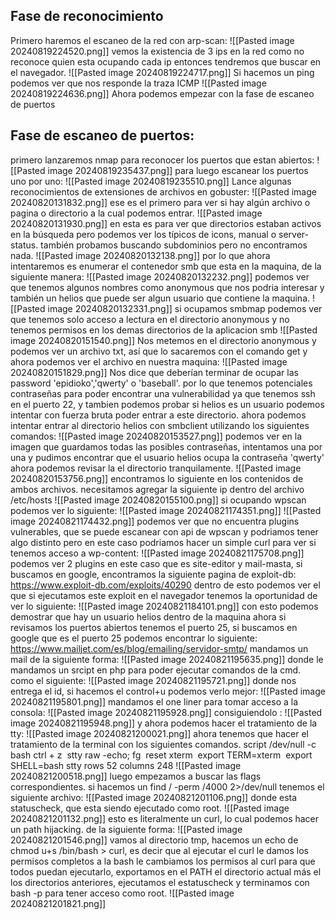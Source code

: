 ## Fase de reconocimiento

Primero haremos el escaneo de la red con arp-scan:
![[Pasted image 20240819224520.png]]
vemos la existencia de 3 ips en la red como no reconoce quien esta ocupando cada ip entonces tendremos que buscar en el navegador.
![[Pasted image 20240819224717.png]]
Si hacemos un ping podemos ver que nos responde la traza ICMP 
![[Pasted image 20240819224636.png]]
Ahora podemos empezar con la fase de escaneo de puertos
## Fase de escaneo de puertos:
primero lanzaremos nmap para reconocer los puertos que estan abiertos:
![[Pasted image 20240819235437.png]]
para luego escanear los puertos uno por uno:
![[Pasted image 20240819235510.png]]
Lance algunas reconocimientos de extensiones de archivos en gobuster:
![[Pasted image 20240820131832.png]]
ese es el primero para ver si hay algún archivo o pagina o directorio a la cual podemos entrar. 
![[Pasted image 20240820131930.png]]
en esta es para ver que directorios estaban activos en la búsqueda pero podemos ver los típicos de icons, manual o server-status.
también probamos buscando subdominios pero no encontramos nada.
![[Pasted image 20240820132138.png]]
por lo que ahora intentaremos es enumerar el contenedor smb que esta en la maquina, de la siguiente manera: 
![[Pasted image 20240820132232.png]]
podemos ver que tenemos algunos nombres como anonymous que nos podria interesar y también un helios que puede ser algun usuario que contiene la maquina. 
![[Pasted image 20240820132331.png]]
si ocupamos smbmap podemos ver que tenemos solo acceso a lectura en el directorio anonymous y no tenemos permisos en los demas directorios de la aplicacion smb
![[Pasted image 20240820151540.png]]
Nos metemos en el directorio anonymous y podemos ver un archivo txt, así que lo sacaremos con el comando get y ahora podemos ver el archivo en nuestra maquina: 
![[Pasted image 20240820151829.png]]
Nos dice que deberían terminar de ocupar las password 'epidioko','qwerty' o 'baseball'.
por lo que tenemos potenciales contraseñas para poder encontrar una vulnerabilidad ya que tenemos ssh en el puerto 22, y tambien podemos probar si helios es un usuario
podemos intentar con fuerza bruta poder entrar a este directorio. 
ahora podemos intentar entrar al directorio helios con smbclient utilizando los siguientes comandos: 
![[Pasted image 20240820153527.png]]
podemos ver en la imagen que guardamos todas las posibles contraseñas, intentamos una por una y pudimos encontrar que el usuario helios ocupa la contraseña 'qwerty'
ahora podemos revisar la el directorio tranquilamente. 
![[Pasted image 20240820153756.png]]
encontramos lo siguiente en los contenidos de ambos archivos. 
necesitamos agregar la siguiente ip dentro del archivo /etc/hosts
![[Pasted image 20240820155100.png]]
si ocupando wpscan podemos ver lo siguiente: 
![[Pasted image 20240821174351.png]]
![[Pasted image 20240821174432.png]]
podemos ver que no encuentra plugins vulnerables, que se puede escanear con api de wpscan y podriamos tener algo distinto pero en este caso podriamos hacer un simple curl para ver si tenemos acceso a wp-content:
![[Pasted image 20240821175708.png]]
podemos ver 2 plugins en este caso que es site-editor y mail-masta, si buscamos en google, encontramos la siguiente pagina de exploit-db: 
https://www.exploit-db.com/exploits/40290
dentro de esto podemos ver el que si ejecutamos este exploit en el navegador tenemos la oportunidad de ver lo siguiente: 
![[Pasted image 20240821184101.png]]
con esto podemos demostrar que hay un usuario helios dentro de la maquina 
ahora si revisamos los puertos abiertos tenemos el puerto 25, si buscamos en google que es el puerto 25 podemos encontrar lo siguiente: 
https://www.mailjet.com/es/blog/emailing/servidor-smtp/
mandamos un mail de la siguiente forma: 
![[Pasted image 20240821195635.png]]
donde le mandamos un srcipt en php para poder ejecutar comandos de la cmd. como el siguiente: 
![[Pasted image 20240821195721.png]]
donde nos entrega el id, si hacemos el control+u podemos verlo mejor:
![[Pasted image 20240821195801.png]]
mandamos el one liner para tomar acceso a la consola:
![[Pasted image 20240821195928.png]]
consiguiendolo :
![[Pasted image 20240821195948.png]]
y ahora podemos hacer el tratamiento de la tty:
![[Pasted image 20240821200021.png]]
ahora tenemos que hacer el tratamiento de la terminal con los siguientes comandos. 
script /dev/null -c bash
ctrl + z
 stty raw -echo; fg 
reset xterm 
export TERM=xterm 
export SHELL=bash
stty rows 52 columns 248
![[Pasted image 20240821200518.png]]
luego empezamos a buscar las flags correspondientes.
si hacemos un find / -perm /4000 2>/dev/null
tenemos el siguiente archivo: 
![[Pasted image 20240821201106.png]]
donde esta statuscheck, que esta siendo ejecutado como root. 
![[Pasted image 20240821201132.png]]
esto es literalmente un curl, lo cual podemos hacer un path hijacking.
de la siguiente forma: 
![[Pasted image 20240821201546.png]]
vamos al directorio tmp, hacemos un echo de chmod u+s /bin/bash > curl, es decir que al ejecutar el curl le damos los permisos completos a la bash le cambiamos los permisos al curl para que todos puedan ejecutarlo, exportamos en el PATH el directorio actual más el los directorios anteriores, ejecutamos el estatuscheck y terminamos con bash -p para tener acceso como root. 
![[Pasted image 20240821201821.png]]

